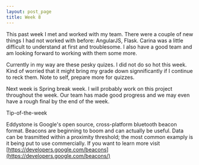 ```yaml
---
layout: post_page
title: Week 8
---
```


This past week I met and worked with my team. There were a couple of new things I had not worked with before: AngularJS, Flask. Carina was a little difficult to understand at first and troublesome. I also have a good team and am looking forward to working with them some more. 

Currently in my way are these pesky quizes. I did not do so hot this week. Kind of worried that it might bring my grade down signnificantly if I continue to reck them. Note to self, prepare more for quizzes.

Next week is Spring break week. I will probably work on this project throughout the week. Our team has made good progress and we may even have a rough final by the end of the week. 

Tip-of-the-week

Eddystone is Google's open source, cross-platform bluetooth beacon format. Beacons are beginning to boom and can actually be useful. Data can be trasmitted within a proximity threshold; the most common examply is it being put to use commercially. If you want to learn more visit [https://developers.google.com/beacons](https://developers.google.com/beacons/)